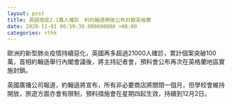 ```yaml
---
layout: post
title: 英國增逾2.1萬人確診　料約翰遜稍後公布封鎖英格蘭
date: 2020-11-01 00:59:39.000000000 +08:00
categories: rthk
---
```


歐洲的新型肺炎疫情持續惡化，英國再多超過21000人確診，累計個案突破100萬，首相約翰遜舉行內閣會議後，將主持記者會，預料會公布再次在英格蘭地區實施封鎖。

英國廣播公司報道，約翰遜將宣布，所有非必要商店將關閉一個月，但學校會維持開放，旅遊方面亦會有限制，預料措施會在星期四起生效，持續到12月2日。
